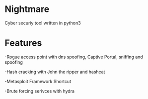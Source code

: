 # Nightmare
 Cyber securiy tool written in python3

 # Features
-Rogue access point with dns spoofing, Captive Portal, sniffing and spoofing

-Hash cracking with John the ripper and hashcat

-Metasploit Framework Shortcut

-Brute forcing serivces with hydra